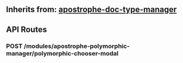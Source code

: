 ## Inherits from: [apostrophe-doc-type-manager](../apostrophe-doc-type-manager/index.html)

## API Routes
### POST /modules/apostrophe-polymorphic-manager/polymorphic-chooser-modal

